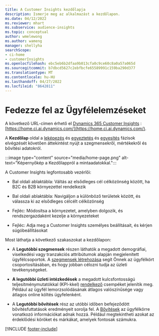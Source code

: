 ```yaml
---
title: A Customer Insights kezdőlapja
description: Ismerje meg az alkalmazást a kezdőlapon.
ms.date: 04/12/2022
ms.reviewer: mhart
ms.subservice: audience-insights
ms.topic: conceptual
author: wmelewong
ms.author: wameng
manager: shellyha
searchScope:
- ci-home
- customerInsights
ms.openlocfilehash: ebc5eb6b2dfaa9b013cfa0c9ce60c8a0a57a065d
ms.sourcegitcommit: b7dbcd5627c2ebfbcfe65589991c159ba290d377
ms.translationtype: MT
ms.contentlocale: hu-HU
ms.lasthandoff: 04/27/2022
ms.locfileid: "8642811"
---
```

# <a name="explore-customer-insights"></a>Fedezze fel az Ügyfélelemzéseket

A következő URL-címen érhető el [Dynamics 365 Customer Insights](https://home.ci.ai.dynamics.com/) : [https://home.ci.ai.dynamics.com/](https://home.ci.ai.dynamics.com/).

A **Kezdőlap** oldal a [leképezés](map-entities.md) és [egyeztetés](match-entities.md) és [egyesítés](merge-entities.md) fázisok elvégzését követően áttekintést nyújt a szegmensekről, mértékekről és bővítési adatokról.

:::image type="content" source="media/home-page.png" alt-text="Képernyőkép a Kezdőlappról a mintaadatokkal.":::

A Customer Insights legfontosabb vezérlői:

- Bal oldali ablaktábla: Váltás az elsődleges cél célközönség között, ha B2C és B2B környezettel rendelkezik

- Bal oldali ablaktábla: Navigáljon a különböző területek között, és válassza ki az elsődleges célcélt célközönség

- Fejléc: Módosítsa a környezetet, amelyben dolgozik, és rendszergazdaként kezelje a környezeteket

- Fejléc: Adja meg a Customer Insights személyes beállításait, és kérjen súgóbeállításokat

Most láthatja a következő szakaszokat a kezdőlapon:

- A **Legutóbbi szegmensek** részen láthatók a megadott demográfiai, viselkedési vagy tranzakciós attribútumok alapján megjelenített ügyfélcsoportok. A [szegmensek létrehozása](segments.md) segít Önnek az ügyfélkört csoportosításában, és hogy jobban célozni tudja az üzleti tevékenységeket.

- **A legutóbbi üzleti intézkedések** a megadott kulcsfontosságú teljesítménymutatókkal (KPI-kkel) [rendelkező](measures.md) csempéket jelenítik meg. Például az ügyfél lemorzsolódásának átlagos valószínűsége vagy átlagos online költés ügyfelenként.

- A **Legutóbbi bővítések** rész az utóbbi időben befejeződött bővítésfuttatások eredményeit sorolja fel. A [Bővítések](enrichment-hub.md) az ügyfélkörre vonatkozó információkat adnak hozzá. Például megtekintheti azokat az érdeklődési köröket és márkákat, amelyek fontosak számukra.


[!INCLUDE [footer-include](includes/footer-banner.md)]
